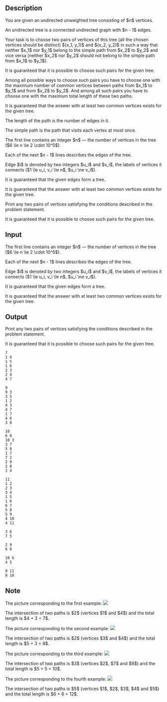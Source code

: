 ## Description

<div><p>You are given an undirected unweighted tree consisting of $n$ vertices.</p><p>An undirected tree is a connected undirected graph with $n - 1$ edges.</p><p>Your task is to choose two pairs of vertices of this tree (all the chosen vertices <span class="tex-font-style-bf">should be distinct</span>) $(x_1, y_1)$ and $(x_2, y_2)$ in such a way that neither $x_1$ nor $y_1$ belong to the simple path from $x_2$ to $y_2$ and vice versa (neither $x_2$ nor $y_2$ should not belong to the simple path from $x_1$ to $y_1$).</p><p><span class="tex-font-style-bf">It is guaranteed that it is possible to choose such pairs for the given tree.</span></p><p>Among all possible ways to choose such pairs you have to choose one with the <span class="tex-font-style-bf">maximum number of common vertices</span> between paths from $x_1$ to $y_1$ and from $x_2$ to $y_2$. And among all such pairs you have to choose one with the <span class="tex-font-style-bf">maximum total length</span> of these two paths.</p><p><span class="tex-font-style-bf">It is guaranteed that the answer with at least two common vertices exists for the given tree.</span></p><p>The length of the path is the number of edges in it.</p><p>The simple path is the path that visits each vertex at most once.</p></div><div class="input-specification"><p>The first line contains an integer $n$ — the number of vertices in the tree ($6 \le n \le 2 \cdot 10^5$).</p><p>Each of the next $n - 1$ lines describes the edges of the tree.</p><p>Edge $i$ is denoted by two integers $u_i$ and $v_i$, the labels of vertices it connects ($1 \le u_i, v_i \le n$, $u_i \ne v_i$).</p><p>It is guaranteed that the given edges form a tree.</p><p><span class="tex-font-style-bf">It is guaranteed that the answer with at least two common vertices exists for the given tree.</span></p></div><div class="output-specification"><p>Print <span class="tex-font-style-bf">any</span> two pairs of vertices satisfying the conditions described in the problem statement.</p><p><span class="tex-font-style-bf">It is guaranteed that it is possible to choose such pairs for the given tree.</span></p></div>

## Input

<p>The first line contains an integer $n$ — the number of vertices in the tree ($6 \le n \le 2 \cdot 10^5$).</p><p>Each of the next $n - 1$ lines describes the edges of the tree.</p><p>Edge $i$ is denoted by two integers $u_i$ and $v_i$, the labels of vertices it connects ($1 \le u_i, v_i \le n$, $u_i \ne v_i$).</p><p>It is guaranteed that the given edges form a tree.</p><p><span class="tex-font-style-bf">It is guaranteed that the answer with at least two common vertices exists for the given tree.</span></p>

## Output

<p>Print <span class="tex-font-style-bf">any</span> two pairs of vertices satisfying the conditions described in the problem statement.</p><p><span class="tex-font-style-bf">It is guaranteed that it is possible to choose such pairs for the given tree.</span></p>





```input1
7
1 4
1 5
1 6
2 3
2 4
4 7

```




```input2
9
9 3
3 5
1 2
4 3
4 7
1 7
4 6
3 8

```




```input3
10
6 8
10 3
3 7
5 8
1 7
7 2
2 9
2 8
1 4

```




```input4
11
1 2
2 3
3 4
1 5
1 6
6 7
5 8
5 9
4 10
4 11

```




```output1
3 6
7 5

```




```output2
2 9
6 8

```




```output3
10 6
4 5

```




```output4
9 11
8 10

```



## Note

<p>The picture corresponding to the first example: <img class="tex-graphics" src="file://sSxxTtGQ.png" style="max-width: 100.0%;max-height: 100.0%;"></p><p>The intersection of two paths is $2$ (vertices $1$ and $4$) and the total length is $4 + 3 = 7$.</p><p>The picture corresponding to the second example: <img class="tex-graphics" src="file://H7Fwyluh.png" style="max-width: 100.0%;max-height: 100.0%;"></p><p>The intersection of two paths is $2$ (vertices $3$ and $4$) and the total length is $5 + 3 = 8$.</p><p>The picture corresponding to the third example: <img class="tex-graphics" src="file://6OIpJssc.png" style="max-width: 100.0%;max-height: 100.0%;"></p><p>The intersection of two paths is $3$ (vertices $2$, $7$ and $8$) and the total length is $5 + 5 = 10$.</p><p>The picture corresponding to the fourth example: <img class="tex-graphics" src="file://jGb211t9.png" style="max-width: 100.0%;max-height: 100.0%;"></p><p>The intersection of two paths is $5$ (vertices $1$, $2$, $3$, $4$ and $5$) and the total length is $6 + 6 = 12$.</p>
